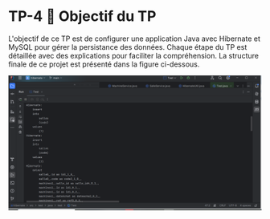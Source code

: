 # TP-4 🎯 Objectif du TP
L'objectif de ce TP est de configurer une application Java avec Hibernate et MySQL pour gérer la persistance des données. Chaque étape du TP est détaillée avec des explications pour faciliter la compréhension. La structure finale de ce projet est présenté dans la figure ci-dessous.
<p align="center">
  <img src="https://github.com/YASSMINEOUQUELLI12/TP-4/blob/main/ff.PNG" width="600">
</p>

